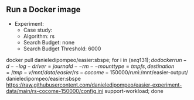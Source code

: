 
## Run a Docker image

 - Experiment: 
   - Case study: 
   - Algorithm: rs
   - Search Budget: none
   - Search Budget Threshold: 6000

docker pull danieledipompeo/easier:sbspe; for i in $(seq 1 31); do docker run -d --log-driver=journald --rm --mount type=tmpfs,destination=/tmp -v /mnt/data/easier/rs-cocome-150000/run$i:/mnt/easier-output/ danieledipompeo/easier:sbspe https://raw.githubusercontent.com/danieledipompeo/easier-experiment-data/main/rs-cocome-150000/config.ini support-workload; done

